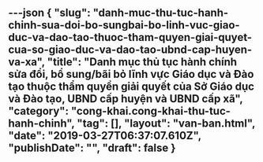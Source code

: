 ---json
{
    "slug": "danh-muc-thu-tuc-hanh-chinh-sua-doi-bo-sungbai-bo-linh-vuc-giao-duc-va-dao-tao-thuoc-tham-quyen-giai-quyet-cua-so-giao-duc-va-dao-tao-ubnd-cap-huyen-va-xa",
    "title": "Danh mục thủ tục hành chính sửa đổi, bổ sung/bãi bỏ  lĩnh vực Giáo dục và Đào tạo thuộc thẩm quyền giải quyết của  Sở Giáo dục và Đào tạo, UBND cấp huyện và UBND cấp xã",
    "category": "cong-khai.cong-khai-thu-tuc-hanh-chinh",
    "tag": [],
    "layout": "van-ban.html",
    "date": "2019-03-27T06:37:07.610Z",
    "publishDate": "",
    "draft": false
}
---
